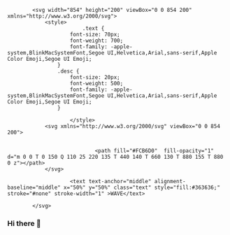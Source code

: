 

            <svg width="854" height="200" viewBox="0 0 854 200" xmlns="http://www.w3.org/2000/svg">
                <style>
                            .text {
						font-size: 70px;
						font-weight: 700;
						font-family: -apple-system,BlinkMacSystemFont,Segoe UI,Helvetica,Arial,sans-serif,Apple Color Emoji,Segoe UI Emoji;
					}
					.desc {
						font-size: 20px;
						font-weight: 500;
						font-family: -apple-system,BlinkMacSystemFont,Segoe UI,Helvetica,Arial,sans-serif,Apple Color Emoji,Segoe UI Emoji;
					}
                            
                        </style>
                <svg xmlns="http://www.w3.org/2000/svg" viewBox="0 0 854 200">
                    
                                
                                <path fill="#FCB6D0"  fill-opacity="1" d="m 0 0 T 0 150 Q 110 25 220 135 T 440 140 T 660 130 T 880 155 T 880 0 z"></path>
                </svg>
                
                        <text text-anchor="middle" alignment-baseline="middle" x="50%" y="50%" class="text" style="fill:#363636;" stroke="#none" stroke-width="1" >WAVE</text>
                 
            </svg>
        
### Hi there 👋


<!--
**HyeonjunKKang/HyeonjunKKang** is a ✨ _special_ ✨ repository because its `README.md` (this file) appears on your GitHub profile.

Here are some ideas to get you started:

- 🔭 I’m currently working on ...
- 🌱 I’m currently learning ...
- 👯 I’m looking to collaborate on ...
- 🤔 I’m looking for help with ...
- 💬 Ask me about ...
- 📫 How to reach me: ...
- 😄 Pronouns: ...
- ⚡ Fun fact: ...
-->
